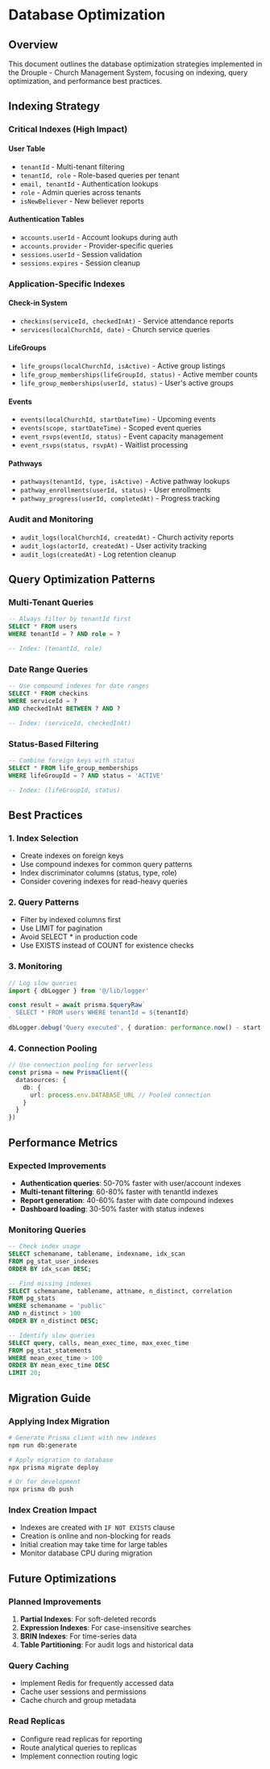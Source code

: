# Database Optimization

## Overview

This document outlines the database optimization strategies implemented in the Drouple - Church Management System, focusing on indexing, query optimization, and performance best practices.

## Indexing Strategy

### Critical Indexes (High Impact)

#### User Table
- `tenantId` - Multi-tenant filtering
- `tenantId, role` - Role-based queries per tenant
- `email, tenantId` - Authentication lookups
- `role` - Admin queries across tenants
- `isNewBeliever` - New believer reports

#### Authentication Tables
- `accounts.userId` - Account lookups during auth
- `accounts.provider` - Provider-specific queries
- `sessions.userId` - Session validation
- `sessions.expires` - Session cleanup

### Application-Specific Indexes

#### Check-in System
- `checkins(serviceId, checkedInAt)` - Service attendance reports
- `services(localChurchId, date)` - Church service queries

#### LifeGroups
- `life_groups(localChurchId, isActive)` - Active group listings
- `life_group_memberships(lifeGroupId, status)` - Active member counts
- `life_group_memberships(userId, status)` - User's active groups

#### Events
- `events(localChurchId, startDateTime)` - Upcoming events
- `events(scope, startDateTime)` - Scoped event queries
- `event_rsvps(eventId, status)` - Event capacity management
- `event_rsvps(status, rsvpAt)` - Waitlist processing

#### Pathways
- `pathways(tenantId, type, isActive)` - Active pathway lookups
- `pathway_enrollments(userId, status)` - User enrollments
- `pathway_progress(userId, completedAt)` - Progress tracking

### Audit and Monitoring
- `audit_logs(localChurchId, createdAt)` - Church activity reports
- `audit_logs(actorId, createdAt)` - User activity tracking
- `audit_logs(createdAt)` - Log retention cleanup

## Query Optimization Patterns

### Multi-Tenant Queries
```sql
-- Always filter by tenantId first
SELECT * FROM users 
WHERE tenantId = ? AND role = ?

-- Index: (tenantId, role)
```

### Date Range Queries
```sql
-- Use compound indexes for date ranges
SELECT * FROM checkins 
WHERE serviceId = ? 
AND checkedInAt BETWEEN ? AND ?

-- Index: (serviceId, checkedInAt)
```

### Status-Based Filtering
```sql
-- Combine foreign keys with status
SELECT * FROM life_group_memberships 
WHERE lifeGroupId = ? AND status = 'ACTIVE'

-- Index: (lifeGroupId, status)
```

## Best Practices

### 1. Index Selection
- Create indexes on foreign keys
- Use compound indexes for common query patterns
- Index discriminator columns (status, type, role)
- Consider covering indexes for read-heavy queries

### 2. Query Patterns
- Filter by indexed columns first
- Use LIMIT for pagination
- Avoid SELECT * in production code
- Use EXISTS instead of COUNT for existence checks

### 3. Monitoring
```typescript
// Log slow queries
import { dbLogger } from '@/lib/logger'

const result = await prisma.$queryRaw`
  SELECT * FROM users WHERE tenantId = ${tenantId}
`
dbLogger.debug('Query executed', { duration: performance.now() - start })
```

### 4. Connection Pooling
```typescript
// Use connection pooling for serverless
const prisma = new PrismaClient({
  datasources: {
    db: {
      url: process.env.DATABASE_URL // Pooled connection
    }
  }
})
```

## Performance Metrics

### Expected Improvements
- **Authentication queries**: 50-70% faster with user/account indexes
- **Multi-tenant filtering**: 60-80% faster with tenantId indexes
- **Report generation**: 40-60% faster with date compound indexes
- **Dashboard loading**: 30-50% faster with status indexes

### Monitoring Queries
```sql
-- Check index usage
SELECT schemaname, tablename, indexname, idx_scan
FROM pg_stat_user_indexes
ORDER BY idx_scan DESC;

-- Find missing indexes
SELECT schemaname, tablename, attname, n_distinct, correlation
FROM pg_stats
WHERE schemaname = 'public'
AND n_distinct > 100
ORDER BY n_distinct DESC;

-- Identify slow queries
SELECT query, calls, mean_exec_time, max_exec_time
FROM pg_stat_statements
WHERE mean_exec_time > 100
ORDER BY mean_exec_time DESC
LIMIT 20;
```

## Migration Guide

### Applying Index Migration
```bash
# Generate Prisma client with new indexes
npm run db:generate

# Apply migration to database
npx prisma migrate deploy

# Or for development
npx prisma db push
```

### Index Creation Impact
- Indexes are created with `IF NOT EXISTS` clause
- Creation is online and non-blocking for reads
- Initial creation may take time for large tables
- Monitor database CPU during migration

## Future Optimizations

### Planned Improvements
1. **Partial Indexes**: For soft-deleted records
2. **Expression Indexes**: For case-insensitive searches
3. **BRIN Indexes**: For time-series data
4. **Table Partitioning**: For audit logs and historical data

### Query Caching
- Implement Redis for frequently accessed data
- Cache user sessions and permissions
- Cache church and group metadata

### Read Replicas
- Configure read replicas for reporting
- Route analytical queries to replicas
- Implement connection routing logic